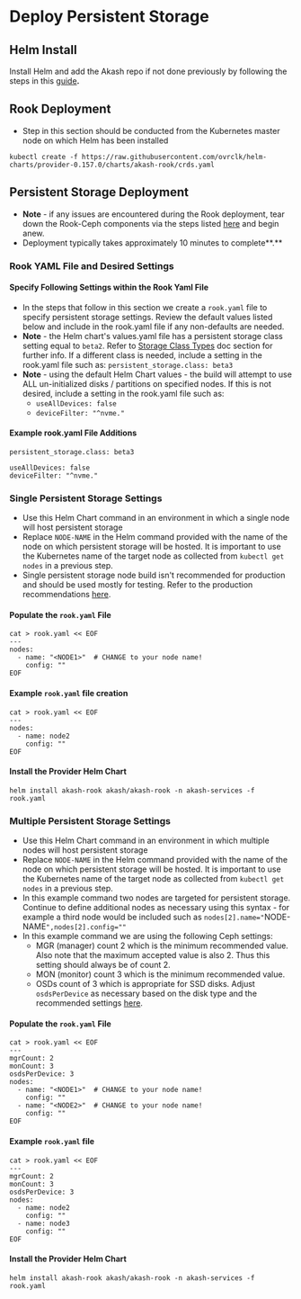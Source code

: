 # Deploy Persistent Storage

## **Helm Install**

Install Helm and add the Akash repo if not done previously by following the steps in this [guide](../akash-cloud-provider-build-with-helm-charts/step-4-helm-installation-on-kubernetes-node.md)**.**

## **Rook Deployment**

* Step in this section should be conducted from the Kubernetes master node on which Helm has been installed

```
kubectl create -f https://raw.githubusercontent.com/ovrclk/helm-charts/provider-0.157.0/charts/akash-rook/crds.yaml
```

## Persistent Storage Deployment

* **Note** - if any issues are encountered during the Rook deployment, tear down the Rook-Ceph components via the steps listed [here](teardown.md) and begin anew.
* Deployment typically takes approximately 10 minutes to complete**.**

### **Rook YAML File and Desired Settings**

#### Specify Following Settings within the Rook Yaml File

* In the steps that follow in this section we create a `rook.yaml` file to specify persistent storage settings.  Review the default values listed below and include in the rook.yaml file if any non-defaults are needed.
* **Note** - the Helm chart's values.yaml file has a persistent storage class setting equal to `beta2`.  Refer to [Storage Class Types](storage-class-types.md) doc section for further info.  If a different class is needed, include a setting in the rook.yaml file such as: `persistent_storage.class: beta3`
* **Note** - using the default Helm Chart values - the build will attempt to use ALL un-initialized disks / partitions on specified nodes.  If this is not desired, include a setting in the rook.yaml file such as:&#x20;
  * `useAllDevices: false`
  * `deviceFilter: "^nvme."`

#### Example rook.yaml File Additions

```
persistent_storage.class: beta3

useAllDevices: false
deviceFilter: "^nvme."
```

### Single Persistent Storage Settings

* Use this Helm Chart command in an environment in which a single node will host persistent storage
* Replace `NODE-NAME` in the Helm command provided with the name of the node on which persistent storage will be hosted.  It is important to use the Kubernetes name of the target node as collected from `kubectl get nodes` in a previous step.
* Single persistent storage node build isn't recommended for production and should be used mostly for testing. Refer to the production recommendations [here](deploy-persistent-storage.md#multiple-persistent-storage-nodes-build).

#### Populate the `rook.yaml` **F**ile

```
cat > rook.yaml << EOF
---
nodes:
  - name: "<NODE1>"  # CHANGE to your node name!
    config: ""
EOF
```

#### Example `rook.yaml` file creation

```
cat > rook.yaml << EOF
---
nodes:
  - name: node2
    config: ""
EOF
```

#### Install the Provider Helm Chart

```
helm install akash-rook akash/akash-rook -n akash-services -f rook.yaml
```

### Multiple Persistent Storage Settings

* Use this Helm Chart command in an environment in which multiple nodes will host persistent storage
* Replace `NODE-NAME` in the Helm command provided with the name of the node on which persistent storage will be hosted.  It is important to use the Kubernetes name of the target node as collected from `kubectl get nodes` in a previous step.
* In this example command two nodes are targeted for persistent storage.  Continue to define additional nodes as necessary using this syntax - for example a third node would be included such as `nodes[2].name="`NODE-NAME`",nodes[2].config=""`
* In this example command we are using the following Ceph settings:
  * MGR (manager) count 2 which is the minimum recommended value.  Also note that the maximum accepted value is also 2.  Thus this setting should always be of count 2.
  * MON (monitor) count 3 which is the minimum recommended value.
  * OSDs count of 3 which is appropriate for SSD disks.  Adjust `osdsPerDevice` as necessary based on the disk type and the recommended settings [here](persistent-storage-requirements.md).

#### Populate the `rook.yaml` **F**ile

```
cat > rook.yaml << EOF
---
mgrCount: 2
monCount: 3
osdsPerDevice: 3
nodes:
  - name: "<NODE1>"  # CHANGE to your node name!
    config: ""
  - name: "<NODE2>"  # CHANGE to your node name!
    config: ""
EOF
```

#### Example `rook.yaml` file

```
cat > rook.yaml << EOF
---
mgrCount: 2
monCount: 3
osdsPerDevice: 3
nodes:
  - name: node2
    config: ""
  - name: node3
    config: ""
EOF
```

#### Install the Provider Helm Chart

```
helm install akash-rook akash/akash-rook -n akash-services -f rook.yaml
```
